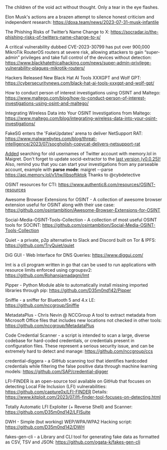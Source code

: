 The children of the void act without thought. Only a tear in the eye flashes.



Elon Musk's actions are a brazen attempt to silence honest criticism and independent research: https://doxa.team/news/2023-07-31-musk-infantile

The Phishing Risks of Twitter’s Name Change to X: https://socradar.io/the-phishing-risks-of-twitters-name-change-to-x/

A critical vulnerability dubbed CVE-2023-30799 has put over 900,000 MikroTik RouterOS routers at severe risk, allowing attackers to gain “super-admin” privileges and take full control of the devices without detection: https://www.blackhatethicalhacking.com/news/super-admin-privilege-vulnerability-plagues-mikrotik-routers/


Hackers Released New Black Hat AI Tools XXXGPT and Wolf GPT: https://cybersecuritynews.com/black-hat-ai-tools-xxxgpt-and-wolf-gpt/


How to conduct person of interest investigations using OSINT and Maltego: https://www.maltego.com/blog/how-to-conduct-person-of-interest-investigations-using-osint-and-maltego/

Integrating Wireless Data into Your OSINT Investigations from Maltego: https://www.maltego.com/blog/integrating-wireless-data-into-your-osint-investigations/


FakeSG enters the 'FakeUpdates' arena to deliver NetSupport RAT: https://www.malwarebytes.com/blog/threat-intelligence/2023/07/socgholish-copycat-delivers-netsupport-rat

[Added](https://github.com/soxoj/maigret/commit/f5ca005766dcf073d4268284a48fbf3d716611cc) searching for old usernames of Twitter account with memory.lol in Maigret.
Don't forget to update socid-extractor to the [last version (v0.0.25)!](https://github.com/soxoj/socid-extractor/commit/4503617d198219f72e27efbde60248166129b0d7)
Also, remind you that you can start your investigations from any parseable account, example with **parse mode**: maigret --parse https://api.memory.lol/v1/tw/libsoftiktok
Thanks to @cybdetective

OSINT resources for CTI: https://www.authentic8.com/resources/OSINT-resources

Awesome Browser Extensions for OSINT - A collection of awesome browser extension useful for OSINT along with their use case: https://github.com/osintambition/Awesome-Browser-Extensions-for-OSINT

Social-Media-OSINT-Tools-Collection - A collection of most useful OSINT tools for SOCINT: https://github.com/osintambition/Social-Media-OSINT-Tools-Collection

Quiet - a private, p2p alternative to Slack and Discord built on Tor & IPFS: https://github.com/TryQuiet/quiet

DiG GUI - Web Interface for DNS Queries: https://www.diggui.com/

lmt is a cli program written in go that can be used to run applications with resource limits enforced using cgroupsv2: https://github.com/Rohansjamadagni/lmt

Pipper - Python Module able to automatically install missing imported libraries through pip: https://github.com/D35m0nd142/Pipper

Sniffle - a sniffer for Bluetooth 5 and 4.x LE: https://github.com/nccgroup/Sniffle

MetadataPlus - Chris Nevin @ NCCGroup A tool to extract metadata from Microsoft Office files that includes new locations not checked in other tools: https://github.com/nccgroup/MetadataPlus

Code Credential Scanner - a script is intended to scan a large, diverse codebase for hard-coded credentials, or credentials present in configuration files. These represent a serious security issue, and can be extremely hard to detect and manage: https://github.com/nccgroup/ccs
 
credential-diggera - a GitHub scanning tool that identifies hardcoded credentials while filtering the false positive data through machine learning models: https://github.com/SAP/credential-digger

LFI-FINDER is an open-source tool available on GitHub that focuses on detecting Local File Inclusion (LFI) vulnerabilities: https://github.com/capture0x/LFI-FINDER
Details: https://www.kitploit.com/2023/07/lfi-finder-tool-focuses-on-detecting.html

Totally Automatic LFI Exploiter (+ Reverse Shell) and Scanner: https://github.com/D35m0nd142/LFISuite

DWH - Simple (but working) WEP/WPA/WPA2 Hacking script: https://github.com/D35m0nd142/DWH

fakes-gen-cli - a Library and CLI tool for generating fake data as formatted as CSV, TSV and JSON: https://github.com/ogata-k/fakes-gen-cli













